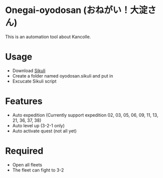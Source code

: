Onegai-oyodosan (おねがい！大淀さん)
===============

This is an automation tool about Kancolle.

Usage
=========
  - Download [Sikuli]
  - Create a folder named oyodosan.sikuli and put in
  - Excucate Sikuli script

Features
========
  - Auto expedition (Currently support expedition 02, 03, 05, 06, 09, 11, 13, 21, 36, 37, 38)
  - Auto level up (3-2-1 only)
  - Auto activate quest (not all yet)
  
Required
========
  - Open all fleets
  - The fleet can fight to 3-2

[sikuli]:http://www.sikuli.org/
